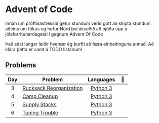 # Advent of Code
Innan um próftíðastressið getur stundum verið gott að skipta stundum aðeins um fókus og hefur Nörd því ákveðið að bjóða upp á jólaforritunardagatal í gegnum Advent Of Code

Það sést langar leiðir hvenær ég þurfti að færa einbeitinguna annað. Að klára þetta er samt á TODO listanum!

## Problems
| Day | Problem | Languages | :link: |
| :-: | - | :-: | :-: |
| 3 | [Rucksack Reorganization](https://github.com/dorijv/AdventOfCode/tree/main/Day_3) | [Python 3](https://github.com/dorijv/AdventOfCode/blob/main/Day_3/Rucksack.py) | <a href="https://adventofcode.com/2022/day/3"><img src="https://adventofcode.com/favicon.png" width="16"></a> |
| 4 | [Camp Cleanup](https://github.com/dorijv/AdventOfCode/tree/main/Day_4) | [Python 3](https://github.com/dorijv/AdventOfCode/blob/main/Day_4/CampCleanup.py) | <a href="https://adventofcode.com/2022/day/4"><img src="https://adventofcode.com/favicon.png" width="16"></a> |
| 5 | [Supply Stacks](https://github.com/dorijv/AdventOfCode/tree/main/Day_5) | [Python 3](https://github.com/dorijv/AdventOfCode/blob/main/Day_5/SupplyStacks.py) | <a href="https://adventofcode.com/2022/day/5"><img src="https://adventofcode.com/favicon.png" width="16"></a> |
| 6 | [Tuning Trouble](https://github.com/dorijv/AdventOfCode/tree/main/Day_6) | [Python 3](https://github.com/dorijv/AdventOfCode/blob/main/Day_6/TuningTrouble.py) | <a href="https://adventofcode.com/2022/day/6"><img src="https://adventofcode.com/favicon.png" width="16"></a> |
